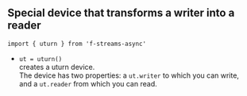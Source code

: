 ## Special device that transforms a writer into a reader  
`import { uturn } from 'f-streams-async'`  
* `ut = uturn()`  
  creates a uturn device.  
  The device has two properties: a `ut.writer` to which you can write,  
  and a `ut.reader` from which you can read.  
